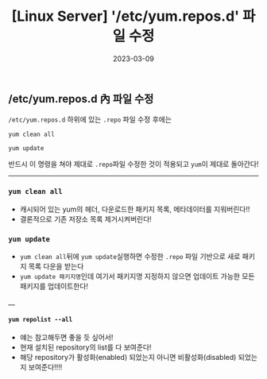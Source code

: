 ﻿---
title: "[Linux Server] '/etc/yum.repos.d' 파일 수정 "
date: '2023-03-09'
categories: linuxserver
toc: true
toc_sticky: true
sidebar:
  nav: docs
---

## /etc/yum.repos.d 內 파일 수정

`/etc/yum.repos.d` 하위에 있는 `.repo` 파일 수정 후에는

 `yum clean all`


 `yum update`

반드시 이 명령을 쳐야 제대로 `.repo`파일 수정한 것이 적용되고 `yum`이 제대로 돌아간다!

___

### `yum clean all`
 - 캐시되어 있는 yum의 헤더, 다운로드한 패키지 목록, 메타데이터를 지워버린다!!
 - 결론적으로 기존 저장소 목록 제거시켜버린다!


### `yum update`
 - `yum clean all`뒤에 `yum update`실행하면 수정한 `.repo` 파일 기반으로 새로 패키지 목록 다운을 받는다
 - `yum update 패키지명`인데 여기서 패키지명 지정하지 않으면 업데이트 가능한 모든 패키지를 업데이트한다!

__

#### `yum repolist --all`
 - 얘는 참고해두면 좋을 듯 싶어서!
 - 현재 설치된 repository의 list를 다 보여준다!
 - 해당 repository가 활성화(enabled) 되었는지 아니면 비활성화(disabled) 되었는지 보여준다!!!!




